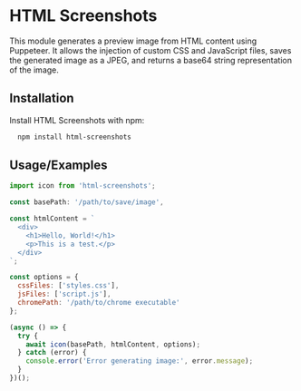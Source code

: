 
# HTML Screenshots

This module generates a preview image from HTML content using Puppeteer. It allows the injection of custom CSS and JavaScript files, saves the generated image as a JPEG, and returns a base64 string representation of the image.
## Installation

Install HTML Screenshots with npm:

```bash
  npm install html-screenshots
```
    
    
## Usage/Examples

```javascript
import icon from 'html-screenshots';

const basePath: '/path/to/save/image',

const htmlContent = `
  <div>
    <h1>Hello, World!</h1>
    <p>This is a test.</p>
  </div>
`;

const options = {
  cssFiles: ['styles.css'],
  jsFiles: ['script.js'],
  chromePath: '/path/to/chrome executable'
};

(async () => {
  try {
    await icon(basePath, htmlContent, options);
  } catch (error) {
    console.error('Error generating image:', error.message);
  }
})();

```

